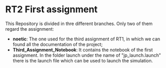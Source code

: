 # RT2 First assignment #
This Repository is divided in thre different branches. Only two of them regard the assignment:
* **noetic**: The one used for the third assignment of RT1, in which we can found all the documentation of the project;
* **Third_Assignment_Notebook**: It contains the notebook of the first assignment. In the folder launch under the name of "jp_launch.launch" there is the launch file which can be used to launch the simulation.
